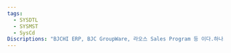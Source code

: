 ```yaml
---
tags:
  - SYSDTL
  - SYSMST
  - SysCd
Discriptions: "BJCHI ERP, BJC GroupWare, 라오스 Sales Program 등 이다.하나의 시스템에는 여러개의 프레임 워크를 가질수 있다.시스템은 프레임워크의 구성요소를 묶는 역할을 한다. "
---
```

